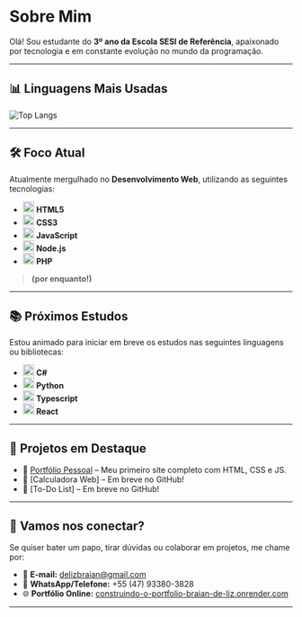 # Sobre Mim

Olá! Sou estudante do **3º ano da Escola SESI de Referência**, apaixonado por tecnologia e em constante evolução no mundo da programação.

---

## 📊 Linguagens Mais Usadas

![Top Langs](https://github-readme-stats.vercel.app/api/top-langs/?username=Braian-de-Liz&theme=github_dark&layout=compact&hide_border=true)


---

## 🛠️ Foco Atual

Atualmente mergulhado no **Desenvolvimento Web**, utilizando as seguintes tecnologias:

- <img src="https://cdn.jsdelivr.net/gh/devicons/devicon/icons/html5/html5-original.svg" alt="HTML5" width="20"/> **HTML5**
- <img src="https://cdn.jsdelivr.net/gh/devicons/devicon/icons/css3/css3-original.svg" alt="CSS3" width="20"/> **CSS3**
- <img src="https://cdn.jsdelivr.net/gh/devicons/devicon/icons/javascript/javascript-original.svg" alt="JavaScript" width="20"/> **JavaScript**
- <img src="https://cdn.jsdelivr.net/gh/devicons/devicon/icons/nodejs/nodejs-original.svg" alt="Node.js" width="20"/> **Node.js**
- <img src="https://cdn.jsdelivr.net/gh/devicons/devicon/icons/php/php-original.svg" alt="PHP" width="20"/> **PHP**


> **(por enquanto!)**

---

## 📚 Próximos Estudos

Estou animado para iniciar em breve os estudos nas seguintes linguagens ou bibliotecas:

- <img src="https://cdn.jsdelivr.net/gh/devicons/devicon/icons/csharp/csharp-original.svg" alt="C#" width="20"/> **C#**
- <img src="https://cdn.jsdelivr.net/gh/devicons/devicon/icons/python/python-original.svg" alt="Python" width="20"/> **Python**
- <img src="https://cdn.jsdelivr.net/gh/devicons/devicon/icons/typescript/typescript-original.svg" alt="Typescript" width="20"/> **Typescript**
- <img src="https://cdn.jsdelivr.net/gh/devicons/devicon/icons/react/react-original.svg" alt="React" width="20"/> **React**

---


## 💼 Projetos em Destaque

- 🎯 [Portfólio Pessoal](https://construindo-o-portfolio-braian-de-liz.onrender.com/HTML/index.html) – Meu primeiro site completo com HTML, CSS e JS.
- 🧩 [Calculadora Web] – Em breve no GitHub!
- 📝 [To-Do List] – Em breve no GitHub!

---


## 🚀 Vamos nos conectar?

Se quiser bater um papo, tirar dúvidas ou colaborar em projetos, me chame por:

- 📧 **E-mail:** [delizbraian@gmail.com](mailto:delizbraian@gmail.com)  
- 📱 **WhatsApp/Telefone:** +55 (47) 93380-3828  
- 🌐 **Portfólio Online:** [construindo-o-portfolio-braian-de-liz.onrender.com](https://construindo-o-portfolio-braian-de-liz.onrender.com/HTML/index.html)

---

